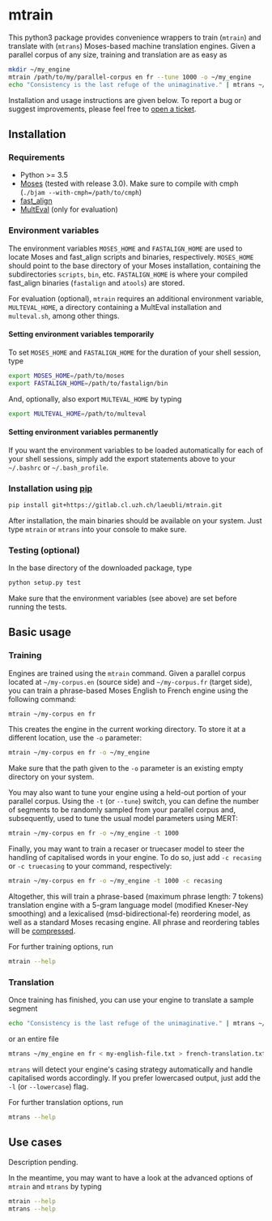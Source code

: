 # mtrain

This python3 package provides convenience wrappers to train (`mtrain`) and
translate with (`mtrans`) Moses-based machine translation engines. Given a
parallel corpus of any size, training and translation are as easy as

```sh
mkdir ~/my_engine
mtrain /path/to/my/parallel-corpus en fr --tune 1000 -o ~/my_engine
echo "Consistency is the last refuge of the unimaginative." | mtrans ~/my_engine en fr
```

Installation and usage instructions are given below. To report a bug or suggest
improvements, please feel free to [open a ticket](https://gitlab.cl.uzh.ch/laeubli/mtrain/issues).

## Installation

### Requirements
* Python >= 3.5
* [Moses](https://github.com/moses-smt/mosesdecoder) (tested with release 3.0). Make sure to compile with cmph (`./bjam --with-cmph=/path/to/cmph`)
* [fast_align](https://github.com/clab/fast_align)
* [MultEval](https://github.com/cidermole/multeval) (only for evaluation)

### Environment variables
The environment variables `MOSES_HOME` and `FASTALIGN_HOME` are used to
locate Moses and fast_align scripts and binaries, respectively. `MOSES_HOME`
should point to the base directory of your Moses installation, containing the
subdirectories `scripts`, `bin`, etc. `FASTALIGN_HOME` is where your compiled
fast_align binaries (`fastalign` and `atools`) are stored.

For evaluation (optional), `mtrain` requires an additional environment variable,
`MULTEVAL_HOME`, a directory containing a MultEval installation and `multeval.sh`, among other things.

#### Setting environment variables temporarily
To set `MOSES_HOME` and `FASTALIGN_HOME` for the duration of your shell session,
type

```bash
export MOSES_HOME=/path/to/moses
export FASTALIGN_HOME=/path/to/fastalign/bin
```

And, optionally, also export `MULTEVAL_HOME` by typing

```bash
export MULTEVAL_HOME=/path/to/multeval
```

#### Setting environment variables permanently
If you want the environment variables to be loaded automatically for each of
your shell sessions, simply add the export statements above to your
`~/.bashrc` or `~/.bash_profile`.

### Installation using [pip](https://pypi.python.org/pypi/pip)
```sh
pip install git+https://gitlab.cl.uzh.ch/laeubli/mtrain.git
```
After installation, the main binaries should be available on your system. Just
type `mtrain` or `mtrans` into your console to make sure.

### Testing (optional)
In the base directory of the downloaded package, type
```sh
python setup.py test
```
Make sure that the environment variables (see above) are set before running the
tests.

## Basic usage

### Training

Engines are trained using the `mtrain` command. Given a parallel corpus located
at `~/my-corpus.en` (source side) and `~/my-corpus.fr` (target side), you can train
a phrase-based Moses English to French engine using the following command:

```sh
mtrain ~/my-corpus en fr
```

This creates the engine in the current working directory. To store it at a
different location, use the `-o` parameter:

```sh
mtrain ~/my-corpus en fr -o ~/my_engine
```

Make sure that the path given to the `-o` parameter is an existing empty
directory on your system.

You may also want to tune your engine using a held-out portion of your parallel
corpus. Using the `-t` (or `--tune`) switch, you can define the number of
segments to be randomly sampled from your parallel corpus and, subsequently,
used to tune the usual model parameters using MERT:

```sh
mtrain ~/my-corpus en fr -o ~/my_engine -t 1000
```

Finally, you may want to train a recaser or truecaser model to steer the
handling of capitalised words in your engine. To do so, just add `-c recasing`
or `-c truecasing` to your command, respectively:

```sh
mtrain ~/my-corpus en fr -o ~/my_engine -t 1000 -c recasing
```

Altogether, this will train a phrase-based (maximum phrase length: 7 tokens) translation
engine with a 5-gram language model (modified Kneser-Ney smoothing) and a
lexicalised (msd-bidirectional-fe) reordering model, as well as a standard Moses
recasing engine. All phrase and reordering tables will be [compressed](http://ufal.mff.cuni.cz/pbml/98/art-junczys-dowmunt.pdf).

For further training options, run

```sh
mtrain --help
```

### Translation

Once training has finished, you can use your engine to translate a sample
segment

```sh
echo "Consistency is the last refuge of the unimaginative." | mtrans ~/my_engine en fr
```

or an entire file

```sh
mtrans ~/my_engine en fr < my-english-file.txt > french-translation.txt
```

`mtrans` will detect your engine's casing strategy automatically and handle
capitalised words accordingly. If you prefer lowercased output, just add the
`-l` (or `--lowercase`) flag.

For further translation options, run

```sh
mtrans --help
```

## Use cases

Description pending.

In the meantime, you may want to have a look at the advanced options of `mtrain`
and `mtrans` by typing

```sh
mtrain --help
mtrans --help
```
